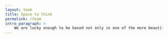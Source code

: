 ```yaml
---
layout: team
title: Space to think
permalink: /team
intro_paragraph: >
    We are lucky enough to be based not only in one of the more beautiful parts of the UK but our office is surrounded by a glistening lake and leafy woodland walks, perfect for when you need a break from the screen and space to think.
---
```

